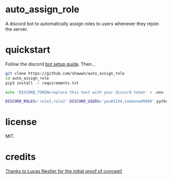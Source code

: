 # auto_assign_role

A discord bot to automatically assign roles to users whenever they rejoin the server.

# quickstart

Follow the discord [bot setup guide](https://discordpy.readthedocs.io/en/latest/discord.html). Then...

```sh
git clone https://github.com/shawwn/auto_assign_role
cd auto_assign_role
pip3 install -r requirements.txt

echo 'DISCORD_TOKEN=replace this text with your discord token' > .env

DISCORD_ROLES='role1,role2' DISCORD_USERS='you#1234,someone#9999' python3 auto_assign_role.py
```

# license

MIT.

# credits

[Thanks to Lucas Nestler for the initial proof of concept!](https://twitter.com/_clashluke/status/1357832350118338562)
